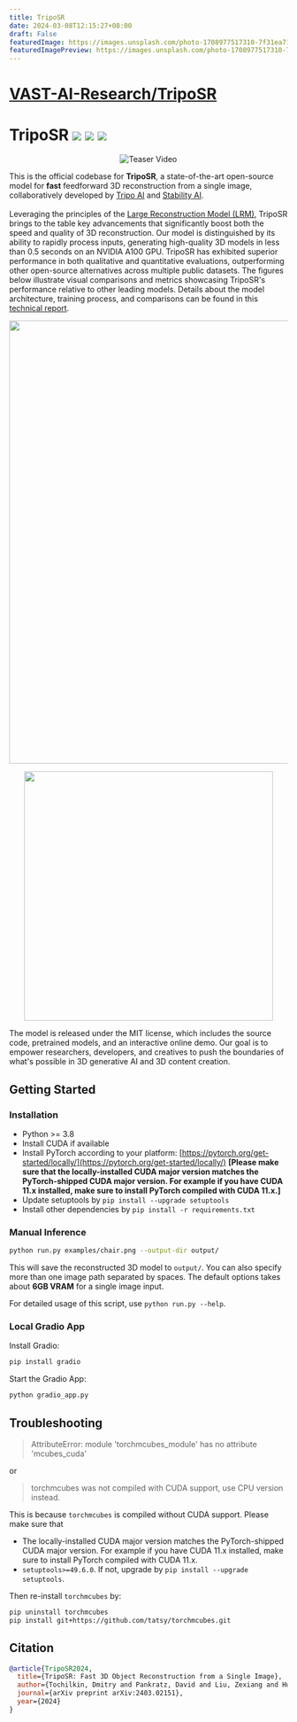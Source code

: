 ```yaml
---
title: TripoSR
date: 2024-03-08T12:15:27+08:00
draft: False
featuredImage: https://images.unsplash.com/photo-1708977517310-7f31ea71b421?ixid=M3w0NjAwMjJ8MHwxfHJhbmRvbXx8fHx8fHx8fDE3MDk4NzEzMjF8&ixlib=rb-4.0.3
featuredImagePreview: https://images.unsplash.com/photo-1708977517310-7f31ea71b421?ixid=M3w0NjAwMjJ8MHwxfHJhbmRvbXx8fHx8fHx8fDE3MDk4NzEzMjF8&ixlib=rb-4.0.3
---
```


# [VAST-AI-Research/TripoSR](https://github.com/VAST-AI-Research/TripoSR)

# TripoSR <a href="https://huggingface.co/stabilityai/TripoSR"><img src="https://img.shields.io/badge/%F0%9F%A4%97%20Model_Card-Huggingface-orange"></a> <a href="https://huggingface.co/spaces/stabilityai/TripoSR"><img src="https://img.shields.io/badge/%F0%9F%A4%97%20Gradio%20Demo-Huggingface-orange"></a> <a href="https://arxiv.org/abs/2403.02151"><img src="https://img.shields.io/badge/Arxiv-2403.02151-B31B1B.svg"></a>

<div align="center">
  <img src="figures/teaser800.gif" alt="Teaser Video">
</div>

This is the official codebase for **TripoSR**, a state-of-the-art open-source model for **fast** feedforward 3D reconstruction from a single image, collaboratively developed by [Tripo AI](https://www.tripo3d.ai/) and [Stability AI](https://stability.ai/).
<br><br>
Leveraging the principles of the [Large Reconstruction Model (LRM)](https://yiconghong.me/LRM/), TripoSR brings to the table key advancements that significantly boost both the speed and quality of 3D reconstruction. Our model is distinguished by its ability to rapidly process inputs, generating high-quality 3D models in less than 0.5 seconds on an NVIDIA A100 GPU. TripoSR has exhibited superior performance in both qualitative and quantitative evaluations, outperforming other open-source alternatives across multiple public datasets. The figures below illustrate visual comparisons and metrics showcasing TripoSR's performance relative to other leading models. Details about the model architecture, training process, and comparisons can be found in this [technical report](https://arxiv.org/abs/2403.02151).

<!--
<div align="center">
  <img src="figures/comparison800.gif" alt="Teaser Video">
</div>
-->
<p align="center">
    <img width="800" src="figures/visual_comparisons.jpg"/>
</p>

<p align="center">
    <img width="450" src="figures/scatter-comparison.png"/>
</p>


The model is released under the MIT license, which includes the source code, pretrained models, and an interactive online demo. Our goal is to empower researchers, developers, and creatives to push the boundaries of what's possible in 3D generative AI and 3D content creation.

## Getting Started
### Installation
- Python >= 3.8
- Install CUDA if available
- Install PyTorch according to your platform: [https://pytorch.org/get-started/locally/](https://pytorch.org/get-started/locally/) **[Please make sure that the locally-installed CUDA major version matches the PyTorch-shipped CUDA major version. For example if you have CUDA 11.x installed, make sure to install PyTorch compiled with CUDA 11.x.]**
- Update setuptools by `pip install --upgrade setuptools`
- Install other dependencies by `pip install -r requirements.txt`

### Manual Inference
```sh
python run.py examples/chair.png --output-dir output/
```
This will save the reconstructed 3D model to `output/`. You can also specify more than one image path separated by spaces. The default options takes about **6GB VRAM** for a single image input.

For detailed usage of this script, use `python run.py --help`.

### Local Gradio App
Install Gradio:
```sh
pip install gradio
```
Start the Gradio App:
```sh
python gradio_app.py
```

## Troubleshooting
> AttributeError: module 'torchmcubes_module' has no attribute 'mcubes_cuda'

or

> torchmcubes was not compiled with CUDA support, use CPU version instead.

This is because `torchmcubes` is compiled without CUDA support. Please make sure that 

- The locally-installed CUDA major version matches the PyTorch-shipped CUDA major version. For example if you have CUDA 11.x installed, make sure to install PyTorch compiled with CUDA 11.x.
- `setuptools>=49.6.0`. If not, upgrade by `pip install --upgrade setuptools`.

Then re-install `torchmcubes` by:

```sh
pip uninstall torchmcubes
pip install git+https://github.com/tatsy/torchmcubes.git
```

## Citation
```BibTeX
@article{TripoSR2024,
  title={TripoSR: Fast 3D Object Reconstruction from a Single Image},
  author={Tochilkin, Dmitry and Pankratz, David and Liu, Zexiang and Huang, Zixuan and and Letts, Adam and Li, Yangguang and Liang, Ding and Laforte, Christian and Jampani, Varun and Cao, Yan-Pei},
  journal={arXiv preprint arXiv:2403.02151},
  year={2024}
}
```
